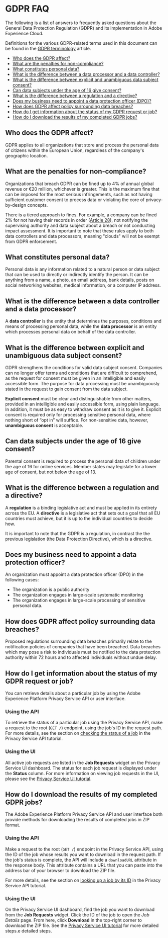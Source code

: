 # GDPR FAQ

The following is a list of answers to frequently asked questions about the General Data Protection Regulation (GDPR) and its implementation in Adobe Experience Cloud.

Definitions for the various GDPR-related terms used in this document can be found in the [GDPR terminology](gdpr-terminology.md) article.

* [Who does the GDPR affect?](#who-does-the-gdpr-affect)
* [What are the penalties for non-compliance?](#what-are-the-penalties-for-non-compliance)
* [What constitutes personal data?](#what-constitutes-personal-data)
* [What is the difference between a data processor and a data controller?](#what-is-the-difference-between-a-data-processor-and-a-data-controller)
* [What is the difference between explicit and unambiguous data subject consent?](#what-is-the-difference-between-explicit-and-unambiguous-data-subject-consent)
* [Can data subjects under the age of 16 give consent?](#can-data-subjects-under-the-age-of-16-give-consent)
* [What is the difference between a regulation and a directive?](#what-is-the-difference-between-a-regulation-and-a-directive)
* [Does my business need to appoint a data protection officer (DPO)?](#does-my-business-need-to-appoint-a-data-protection-officer)
* [How does GDPR affect policy surrounding data breaches?](#how-does-gdpr-affect-policy-surrounding-data-breaches)
* [How do I get information about the status of my GDPR request or job?](#how-do-i-get-information-about-the-status-of-my-gdpr-request-or-job)
* [How do I download the results of my completed GDPR jobs?](#how-do-i-download-the-results-of-my-completed-gdpr-jobs)


## Who does the GDPR affect?

GDPR applies to all organizations that store and process the personal data of citizens within the European Union, regardless of the company's geographic location.

## What are the penalties for non-compliance?

Organizations that breach GDPR can be fined up to 4% of annual global revenue or €20 million, whichever is greater. This is the maximum fine that can be imposed for the most serious infringements, such as not having sufficient customer consent to process data or violating the core of privacy-by-design concepts. 

There is a tiered approach to fines. For example, a company can be fined 2% for not having their records in order ([Article 28](http://www.privacy-regulation.eu/en/article-28-processor-GDPR.htm)), not notifying the supervising authority and data subject about a breach or not conducting impact assessment. It is important to note that these rules apply to both data controllers and data processors, meaning "clouds" will not be exempt from GDPR enforcement.

## What constitutes personal data?

Personal data is any information related to a natural person or data subject that can be used to directly or indirectly identify the person. It can be anything from a name, a photo, an email address, bank details, posts on social networking websites, medical information, or a computer IP address.

## What is the difference between a data controller and a data processor?

A **data controller** is the entity that determines the purposes, conditions and means of processing personal data, while the **data processor** is an entity which processes personal data on behalf of the data controller.

## What is the difference between explicit and unambiguous data subject consent?

GDPR strengthens the conditions for valid data subject consent. Companies can no longer offer terms and conditions that are difficult to comprehend, as the request for consent must be given in an intelligible and easily accessible form. The purpose for data processing must be unambiguously stated in the request to gain consent from the data subject.

**Explicit consent** must be clear and distinguishable from other matters, provided in an intelligible and easily accessible form, using plain language. In addition, it must be as easy to withdraw consent as it is to give it.​ Explicit consent is required only for processing sensitive personal data, where nothing short of “opt in” will suffice. For non-sensitive data, however, **unambiguous consent** is acceptable.

## Can data subjects under the age of 16 give consent?

Parental consent is required to process the personal data of children under the age of 16 for online services. Member states may legislate for a lower age of consent, but not below the age of 13.

## What is the difference between a regulation and a directive?

A **regulation** is a binding legislative act and must be applied in its entirety across the EU. A **directive** is a legislative act that sets out a goal that all EU countries must achieve, but it is up to the individual countries to decide how.

It is important to note that the GDPR is a regulation, in contrast the the previous legislation (the Data Protection Directive), which is a directive.

## Does my business need to appoint a data protection officer?

An organization must appoint a data protection officer (DPO) in the following cases:
* The organization is a public authority
* The organization engages in large-scale systematic monitoring
* The organization engages in large-scale processing of sensitive personal data.

## How does GDPR affect policy surrounding data breaches?

Proposed regulations surrounding data breaches primarily relate to the notification policies of companies that have been breached. Data breaches which may pose a risk to individuals must be notified to the data protection authority within 72 hours and to affected individuals without undue delay.

## How do I get information about the status of my GDPR request or job?

You can retrieve details about a particular job by using the Adobe Experience Platform Privacy Service API or user interface.

### Using the API

To retrieve the status of a particular job using the Privacy Service API, make a request to the root (`GET /`) endpoint, using the job's ID in the request path. For more details, see the section on [checking the status of a job](../tutorials/privacy_service_tutorial/privacy_service_api_tutorial.md) in the Privacy Service API tutorial.

### Using the UI

All active job requests are listed in the **Job Requests** widget on the Privacy Service UI dashboard. The status for each job request is displayed under the **Status** column. For more information on viewing job requests in the UI, please see the [Privacy Service UI tutorial](../tutorials/privacy_service_tutorial/privacy_service_ui_tutorial.md).

## How do I download the results of my completed GDPR jobs?

The Adobe Experience Platform Privacy Service API and user interface both provide methods for downloading the results of completed jobs in ZIP format.

### Using the API

Make a request to the root (`GET /`) endpoint in the Privacy Service API, using the ID of the job whose results you want to download in the request path. If the job's status is complete, the API will include a `downloadURL` attribute in the response body. This attribute contains a URL that you can paste into the address bar of your browser to download the ZIP file.

For more details, see the section on [looking up a job by its ID](../tutorials/privacy_service_tutorial/privacy_service_api_tutorial.md#check-the-status-of-a-job) in the Privacy Service API tutorial.

### Using the UI

On the Privacy Service UI dashboard, find the job you want to download from the **Job Requests** widget. Click the ID of the job to open the *Job Details* page. From here, click **Download** in the top-right corner to download the ZIP file. See the [Privacy Service UI tutorial](../tutorials/privacy_service_tutorial/privacy_service_ui_tutorial.md) for more detailed steps.e detailed steps.